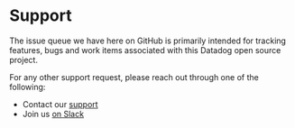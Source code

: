 # Support

The issue queue we have here on GitHub is primarily intended for tracking features,
bugs and work items associated with this Datadog open source project.

For any other support request, please reach out through one of the following:

 * Contact our [support](https://docs.datadoghq.com/help/)
 * Join us [on Slack](http://datadoghq.slack.com)

